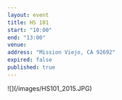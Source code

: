 ```yaml
---
layout: event
title: HS 101
start: "10:00"
end: "13:00"
venue: 
address: "Mission Viejo, CA 92692"
expired: false
published: true
---
```


<span syle="margin-left: auto; margin-right: auto;">
![](/images/HS101_2015.JPG)
</span>

<script type="text/javascript" src="http://form.jotform.us/jsform/50900459119151"></script>
